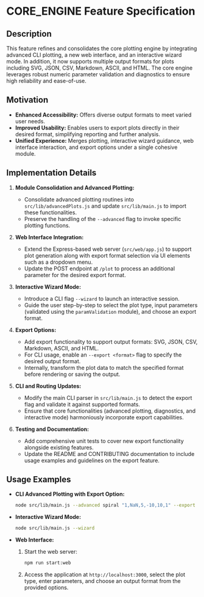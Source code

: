 # CORE_ENGINE Feature Specification

## Description
This feature refines and consolidates the core plotting engine by integrating advanced CLI plotting, a new web interface, and an interactive wizard mode. In addition, it now supports multiple output formats for plots including SVG, JSON, CSV, Markdown, ASCII, and HTML. The core engine leverages robust numeric parameter validation and diagnostics to ensure high reliability and ease-of-use.

## Motivation
- **Enhanced Accessibility:** Offers diverse output formats to meet varied user needs.
- **Improved Usability:** Enables users to export plots directly in their desired format, simplifying reporting and further analysis.
- **Unified Experience:** Merges plotting, interactive wizard guidance, web interface interaction, and export options under a single cohesive module.

## Implementation Details
1. **Module Consolidation and Advanced Plotting:**
   - Consolidate advanced plotting routines into `src/lib/advancedPlots.js` and update `src/lib/main.js` to import these functionalities.
   - Preserve the handling of the `--advanced` flag to invoke specific plotting functions.

2. **Web Interface Integration:**
   - Extend the Express-based web server (`src/web/app.js`) to support plot generation along with export format selection via UI elements such as a dropdown menu.
   - Update the POST endpoint at `/plot` to process an additional parameter for the desired export format.

3. **Interactive Wizard Mode:**
   - Introduce a CLI flag `--wizard` to launch an interactive session.
   - Guide the user step-by-step to select the plot type, input parameters (validated using the `paramValidation` module), and choose an export format.

4. **Export Options:**
   - Add export functionality to support output formats: SVG, JSON, CSV, Markdown, ASCII, and HTML.
   - For CLI usage, enable an `--export <format>` flag to specify the desired output format.
   - Internally, transform the plot data to match the specified format before rendering or saving the output.

5. **CLI and Routing Updates:**
   - Modify the main CLI parser in `src/lib/main.js` to detect the export flag and validate it against supported formats.
   - Ensure that core functionalities (advanced plotting, diagnostics, and interactive mode) harmoniously incorporate export capabilities.

6. **Testing and Documentation:**
   - Add comprehensive unit tests to cover new export functionality alongside existing features.
   - Update the README and CONTRIBUTING documentation to include usage examples and guidelines on the export feature.

## Usage Examples
- **CLI Advanced Plotting with Export Option:**
  ```bash
  node src/lib/main.js --advanced spiral "1,NaN,5,-10,10,1" --export SVG
  ```

- **Interactive Wizard Mode:**
  ```bash
  node src/lib/main.js --wizard
  ```

- **Web Interface:**
  1. Start the web server:
     ```bash
     npm run start:web
     ```
  2. Access the application at `http://localhost:3000`, select the plot type, enter parameters, and choose an output format from the provided options.

